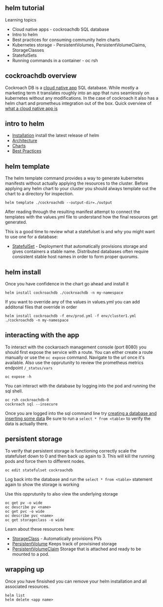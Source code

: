 helm tutorial
-------------

Learning topics

* Cloud native apps - cockroachdb SQL database
* Intro to helm
* Best practices for consuming community helm charts
* Kubernetes storage - PersistentVolumes, PersistentVolumeClaims, StorageClasses
* StatefulSets
* Running commands in a container - oc rsh

cockroachdb overview
--------------------

Cockroach DB is a [cloud native app](https://www.cockroachlabs.com/product/cloud-native/) SQL database. While mostly a marketing term it translates roughly into an app that runs seamlessly on kubernetes without any modifications. In the case of cockroach it also has a helm chart and prometheus integration out of the box. Quick overview of [what a cloud native app is](https://www.ibm.com/cloud/learn/cloud-native)

intro to helm
-------------

* [Installation](https://github.com/helm/helm/releases/tag/v3.3.1) install the latest release of helm
* [Architecture](https://helm.sh/docs/topics/architecture/)
* [Charts](https://helm.sh/docs/topics/charts/)
* [Best Practices](https://helm.sh/docs/chart_best_practices/)


helm template
-------------

The helm template command provides a way to generate kubernetes manifests without actually applying the resources to the cluster. Before applying any helm chart to your cluster you should always template out the chart to a directory for inspection.

    helm template ./cockroachdb --output-dir=./output

After reading through the resulting manifest attempt to connect the templates with the values.yml file to understand how the final resources get generated.

This is a good time to review what a statefulset is and why you might want to use one for a database:

* [StatefulSet](https://kubernetes.io/docs/concepts/workloads/controllers/statefulset/) - Deployment that automatically provisions storage and gives containers a stable name. Distributed databases often require consistent stable host names in order to form proper quorums.


helm install
------------

Once you have confidence in the chart go ahead and install it

    helm install cockroachdb ./cockroachdb -n my-namespace

If you want to override any of the values in values.yml you can add additonal files that override in order

    helm install cockroachdb -f env/prod.yml -f env/cluster1.yml ./cockroachdb -n my-namespace

interacting with the app
------------------------

To interact with the cockaroach management console (port 8080) you should first expose the service with a route. You can either create a route manually or use the `oc expose` command. Navigate to the url once it's available. Also use the opprutunity to review the prometheus metrics endpoint `/_status/vars`

    oc expose -h

You can interact with the database by logging into the pod and running the sql shell.

    oc rsh cockroachdb-0
    cockroach sql --insecure

Once you are logged into the sql command line try [creating a database and inserting some data](https://www.cockroachlabs.com/docs/stable/insert-data.html) Be sure to run a `select * from <table>` to verify the data is actually there.

persistent storage
------------------

To verify that persistent storage is functioning correctly scale the statefulset down to 0 and then back up again to 3. This will kill the running pods and force them to different nodes.

    oc edit statefulset cockroachdb

Log back into the database and run the `select * from <table>` statement again to show the storage is working

Use this opprutunity to also view the underlying storage

    oc get pv -o wide
    oc describe pv <name>
    oc get pvc -o wide
    oc describe pvc <name>
    oc get storageclass -o wide

Learn about these resources here:

* [StorageClass](https://kubernetes.io/docs/concepts/storage/storage-classes/) - Automatically provisions PVs
* [PersistentVolume](https://kubernetes.io/docs/concepts/storage/persistent-volumes/) Keeps track of provisined storage
* [PersistentVolumeClaim](https://kubernetes.io/docs/concepts/storage/persistent-volumes/) Storage that is attached and ready to be mounted to a pod.

wrapping up
-----------

Once you have finsished you can remove your helm installation and all associated resources.

    helm list
    helm delete <app name>



